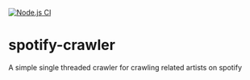 [![Node.js CI](https://github.com/andy-polhill/spotify-crawler/actions/workflows/node.js.yml/badge.svg)](https://github.com/andy-polhill/spotify-crawler/actions/workflows/node.js.yml)

# spotify-crawler
A simple single threaded crawler for crawling related artists on spotify
